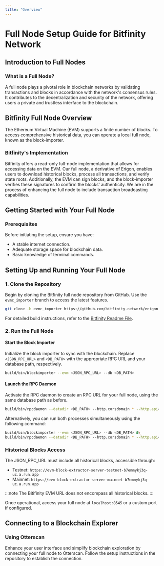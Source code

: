 ```yaml
---
title: "Overview"
---
```


# Full Node Setup Guide for Bitfinity Network

## Introduction to Full Nodes

### What is a Full Node?

A full node plays a pivotal role in blockchain networks by validating transactions and blocks in accordance with the network's consensus rules. It contributes to the decentralization and security of the network, offering users a private and trustless interface to the blockchain.

## Bitfinity Full Node Overview

The Ethereum Virtual Machine (EVM) supports a finite number of blocks. To access comprehensive historical data, you can operate a local full node, known as the block-importer.

### Bitfinity's Implementation

Bitfinity offers a read-only full-node implementation that allows for accessing data on the EVM. Our full node, a derivative of Erigon, enables users to download historical blocks, process all transactions, and verify state roots. Additionally, the EVM can sign blocks, and the block-importer verifies these signatures to confirm the blocks' authenticity. We are in the process of enhancing the full node to include transaction broadcasting capabilities.

## Getting Started with Your Full Node

### Prerequisites

Before initiating the setup, ensure you have:

- A stable internet connection.
- Adequate storage space for blockchain data.
- Basic knowledge of terminal commands.

## Setting Up and Running Your Full Node

### 1. Clone the Repository

Begin by cloning the Bitfinity full node repository from GitHub. Use the `evmc_importer` branch to access the latest features.

```sh
git clone -b evmc_importer https://github.com/bitfinity-network/erigon.git
```

For detailed build instructions, refer to the [Bitfinity Readme File](https://github.com/bitfinity-network/erigon/blob/evmc_importer/BITFINITY.README.md).

### 2. Run the Full Node

#### Start the Block Importer

Initialize the block importer to sync with the blockchain. Replace `<JSON_RPC_URL>` and `<DB_PATH>` with the appropriate RPC URL and your database path, respectively.

```sh
build/bin/blockimporter --evm <JSON_RPC_URL> --db <DB_PATH>
```

#### Launch the RPC Daemon

Activate the RPC daemon to create an RPC URL for your full node, using the same database path as before.

```sh
build/bin/rpcdaemon --datadir <DB_PATH> --http.corsdomain * --http.api=eth,erigon,ots
```

Alternatively, you can run both processes simultaneously using the following command:

```sh
build/bin/blockimporter --evm <JSON_RPC_URL> --db <DB_PATH> &\
build/bin/rpcdaemon --datadir <DB_PATH> --http.corsdomain * --http.api=eth,erigon,ots
```

### Historical Blocks Access

The JSON_RPC_URL must include all historical blocks, accessible through:

- Testnet: `https://evm-block-extractor-server-testnet-b7emmykj3q-uc.a.run.app`
- Mainnet: `https://evm-block-extractor-server-mainnet-b7emmykj3q-uc.a.run.app`

:::note
The Bitifinity EVM URL does not encompass all historical blocks.
:::

Once operational, access your full node at `localhost:8545` or a custom port if configured.

## Connecting to a Blockchain Explorer

### Using Otterscan

Enhance your user interface and simplify blockchain exploration by connecting your full node to Otterscan. Follow the setup instructions in the repository to establish the connection.
